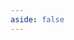 ```yaml
---
aside: false
---
```

<script setup>
import Certificate from 'spacegate-admin/views/Certificate.vue'
</script>

<DemoContainer>
<Suspense>
   <Certificate/>
  </Suspense>
</DemoContainer>